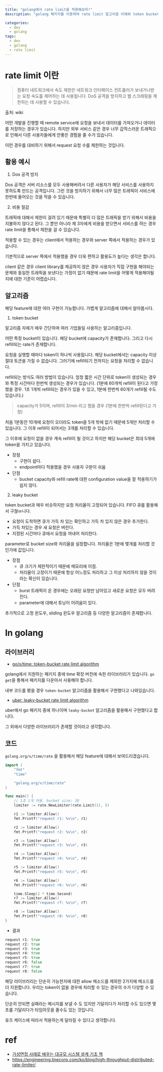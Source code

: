 ```yaml
---
title: "golang에서 rate limit을 적용해보자!"
description: "golang 패키지를 이용하여 rate limit 알고리즘 이해와 token bucket 적용해보기"

categories: 
  - dev
  - golang
tags:
  - dev
  - golang
  - rate limit
---
```


# rate limit 이란

> 컴퓨터 네트워크에서 속도 제한은 네트워크 인터페이스 컨트롤러가 보내거나받는 요청 속도를 제어하는 ​​데 사용됩니다. DoS 공격을 방지하고 웹 스크래핑을 제한하는 데 사용할 수 있습니다. 

출처: wiki

어떤 개발을 진행할 때 remote service에 요청을 보내서 데이터를 가져오거나 데이터를 저장하는 경우가 있습니다. 하지만 외부 서비스 같은 경우 너무 갑작스러운 트래픽으로 인해서 다른 사용자들에게 안좋은 경험을 줄 수가 있습니다.

이런 경우를 대비하기 위해서 request 요청 수를 제한하는 것입니다.

## 활용 예시

1. Dos 공격 방지

Dos 공격은 서버 리소스를 모두 사용해버려서 다른 사용자가 해당 서비스를 사용하지 못하도록 만드는 공격입니다. 그런 것을 방지하기 위해서 너무 많은 트래픽이 서비스에 한번에 들어오는 것을 막을 수 있습니다.

2. 비용 절감

트래픽에 대해서 제한이 걸려 있기 때문에 특별히 더 많은 트래픽을 받기 위해서 비용을 지불하지 않다고 된다. 그 뿐만 아니라 제 3자에게 비용을 받으면서 서비스를 하는 경우 rate limit을 통해서 제한을 걸 수 있습니다.

적용할 수 있는 경우는 client에서 적용하는 경우와 server 쪽에서 적용하는 경우가 있습니다.

기본적으로 server 쪽에서 적용했을 경우 더욱 편하고 활용도가 높다는 생각은 합니다.

client 같은 경우 client library를 제공하지 않은 경우 사용자가 직접 구현을 해야되는 문제와 동일한 트래픽을 보낸다는 가정이 없기 때문에 rate limit을 어떻게 적용해야될지에 대한 기준이 어렵습니다. 

## 알고리즘

해당 feature에 대한 여러 구현이 가능합니다. 가볍게 알고리즘에 대해서 알아봅시다.

1. token bucket

알고리즘 자체가 매우 간단하며 여러 기업들일 사용하는 알고리즘입니다. 

어떤 특정 bucket이 있습니다. 해당 bucket에 capacity가 존재합니다. 그리고 다시 refill되는 rate가 존재합니다. 

요청을 실행할 때마다 token이 하나씩 사용됩니다. 해당 bucket에서는 capacity 이상 절대 토큰을 가질 수 없습니다. 그러기에 refill되기 전까지는 요청을 처리할 수 없습니다. 

refill되는 방식도 여러 방법이 있습니다. 엄청 짧은 시간 단위로 token이 생성되는 경우와 특정 시간마다 한번씩 생성되는 경우가 있습니다. (1분에 60개씩 refill이 된다고 가정했을 경우. 1초 1개씩 refill되는 경우가 있을 수 있고, 1분에 한번씩 60개가 refill될 수도 있습니다.)

> capacity가 5이며, refill이 3/min 라고 했을 경우 (1분에 한번씩 refill된다고 가정)

처음 1분동안 10개에 요청이 오더라도 token을 5개 밖에 없기 때문에 5개만 처리할 수 있습니다. 그 이후 refill이 되어서는 3개를 처리할 수 있습니다. 

그 이후에 요청이 없을 경우 계속 refill이 될 것이고 하지만 해당 bucket은 최대 5개에 token을 가지고 있습니다.

- 장점
  - 구현이 쉽다. 
  - endpoint마다 적용했을 경우 사용자 구분이 쉬움
- 단점
  - bucket capacity와 refill rate에 대한 configuration value을 잘 적용하기가 쉽지 않다.


2. leaky bucket

token bucket과 매우 비슷하지만 요청 처리율이 고정되어 있습니다. FIFO 큐를 활용해서 구혆ㅂ니다.

- 요청이 도착하면 큐가 가득 차 있는 확인하고 가득 차 있지 않은 경우 추가한다.
- 가득 차있는 경우 새 요청은 버린다.
- 지정된 시간마다 큐에서 요청을 꺼내어 처리한다.

parameter로 bucket size와 처리율을 설정합니다. 처리율은 1분에 몇개를 처리할 것인가에 값입니다.

- 장점
  - 큐 크기가 제한적이기 때문에 메모리에 이점.
  - 처리율이 고정이기 때문에 항상 어느정도 처리하고 그 이상 처리하지 않을 것이라는 확신이 있습니다.
- 단점
  - burst 트래픽이 온 경우에는 오래된 요청만 남아있고 새로운 요청은 모두 버려진다.
  - parameter에 대해서 튜닝이 어려움이 있다.


추가적으로 고정 윈도우, sliding 윈도우 알고리즘 등 다양한 알고리즘이 존재합니다.

# In golang

## 라이브러리

- [go/x/time: token-bucket rate limit algorithm](https://github.com/golang/time)

golang에서 지원하는 패키지 중에 time 확장 버전에 속한 라이브러리가 있습니다. `go get`을 통해서 패키지를 다운아서 사용해야 합니다.

내부 코드를 봤을 경우 `token-bucket` 알고리즘을 활용해서 구현했다고 나와있습니다.

- [uber: leaky-bucket rate limit algorithm](https://github.com/uber-go/ratelimit)

uber에서 go 패키지 중에 하나이며 `leaky-bucket` 알고리즘을 활용해서 구현했다고 합니다.


그 외에서 다양한 라이브러리가 존재할 것이라고 생각합니다.

## 코드

`golang.org/x/time/rate` 을 활용해서 해당 feature에 대해서 보여드리겠습니다. 

``` go
import (
	"fmt"
	"time"

	"golang.org/x/time/rate"
)

func main() {
	// 1초 1개 허용. bucket size: 10
	limiter := rate.NewLimiter(rate.Limit(1), 5)

	r1 := limiter.Allow()
	fmt.Printf("request r1: %v\n", r1)

	r2 := limiter.Allow()
	fmt.Printf("request r2: %v\n", r2)

	r3 := limiter.Allow()
	fmt.Printf("request r3: %v\n", r3)

	r4 := limiter.Allow()
	fmt.Printf("request r4: %v\n", r4)

	r5 := limiter.Allow()
	fmt.Printf("request r5: %v\n", r5)

	r6 := limiter.Allow()
	fmt.Printf("request r6: %v\n", r6)

	time.Sleep(1 * time.Second)
	r7 := limiter.Allow()
	fmt.Printf("request r7: %v\n", r7)

	r8 := limiter.Allow()
	fmt.Printf("request r8: %v\n", r8)
}
```

- 결과

``` go
request r1: true
request r2: true
request r3: true
request r4: true
request r5: true
request r6: false
request r7: true
request r8: false
```

해당 라이브러리는 단순히 가능한지에 대한 allow 메소드를 제외한 2가지에 메소드를 더 지원합니다. 우리는 token이 없을 경우에 처리할 수 있는 경우의 수가 다양할 수 있습니다. 

단순히 안되면 실패라는 메시지를 보낼 수 도 있지만 기달리다가 처리할 수도 있으면 몇초를 기달리다가 타임아웃을 줄수도 있는 것입니다. 

유즈 케이스에 따라서 적용하는게 달라질 수 있다고 생각합니다.


# ref

- [가성면접 사례로 배우는 대규모 시스템 설계 기초 책](http://www.kyobobook.co.kr/product/detailViewKor.laf?mallGb=KOR&ejkGb=KOR&barcode=9788966263158)
- https://engineering.linecorp.com/ko/blog/high-throughput-distributed-rate-limiter/
